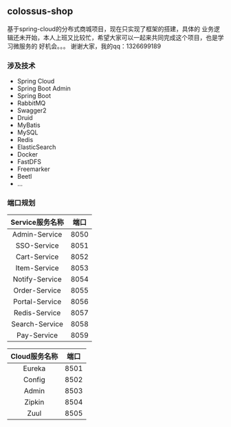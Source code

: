 ## colossus-shop

基于spring-cloud的分布式商城项目，现在只实现了框架的搭建，具体的
业务逻辑还未开始，本人上班又比较忙，希望大家可以一起来共同完成这个项目，也是学习微服务的
好机会。。。
谢谢大家，我的qq：1326699189

### 涉及技术
* Spring Cloud
* Spring Boot Admin
* Spring Boot
* RabbitMQ
* Swagger2
* Druid
* MyBatis
* MySQL
* Redis
* ElasticSearch
* Docker
* FastDFS
* Freemarker
* Beetl
* ...

### 端口规划
| Service服务名称|端口|
|:-:|:-:|
| Admin-Service      	|8050 |
| SSO-Service        	|8051 |
| Cart-Service       	|8052 |
| Item-Service       	|8053 |
| Notify-Service     	|8054 |
| Order-Service      	|8055 |
| Portal-Service     	|8056 |
| Redis-Service      	|8057 |
| Search-Service     	|8058 |
| Pay-Service     		|8059 |

|Cloud服务名称|端口|
|:-:|:-:|
| Eureka      	 	|8501 |
| Config     		|8502 |
| Admin	     	 	|8503 |
| Zipkin     	 	|8504 |
| Zuul     	 	 	|8505 |




